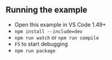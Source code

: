 ## Running the example

- Open this example in VS Code 1.49+
- `npm install --include=dev`
- `npm run watch` or `npm run compile`
- `F5` to start debugging
- `npm run package`
